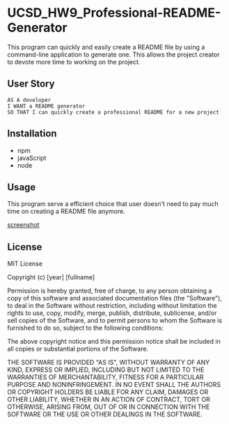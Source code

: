 # UCSD_HW9_Professional-README-Generator
This program can quickly and easily create a README file by using a command-line application to generate one. This allows the project creator to devote more time to working on the project.

## User Story

```
AS A developer
I WANT a README generator
SO THAT I can quickly create a professional README for a new project
```

## Installation

* npm
* javaScript
* node

## Usage

This program serve a efficient choice that user doesn't need to pay much time on creating a README file anymore.


[screenshot](./assets/images/screenshot1.png)


## License

MIT License

Copyright (c) [year] [fullname]

Permission is hereby granted, free of charge, to any person obtaining a copy
of this software and associated documentation files (the "Software"), to deal
in the Software without restriction, including without limitation the rights
to use, copy, modify, merge, publish, distribute, sublicense, and/or sell
copies of the Software, and to permit persons to whom the Software is
furnished to do so, subject to the following conditions:

The above copyright notice and this permission notice shall be included in all
copies or substantial portions of the Software.

THE SOFTWARE IS PROVIDED "AS IS", WITHOUT WARRANTY OF ANY KIND, EXPRESS OR
IMPLIED, INCLUDING BUT NOT LIMITED TO THE WARRANTIES OF MERCHANTABILITY,
FITNESS FOR A PARTICULAR PURPOSE AND NONINFRINGEMENT. IN NO EVENT SHALL THE
AUTHORS OR COPYRIGHT HOLDERS BE LIABLE FOR ANY CLAIM, DAMAGES OR OTHER
LIABILITY, WHETHER IN AN ACTION OF CONTRACT, TORT OR OTHERWISE, ARISING FROM,
OUT OF OR IN CONNECTION WITH THE SOFTWARE OR THE USE OR OTHER DEALINGS IN THE
SOFTWARE.